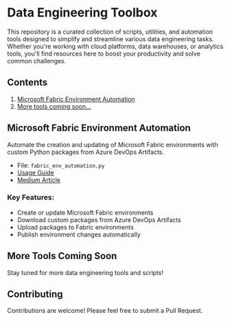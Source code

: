 # Data Engineering Toolbox

This repository is a curated collection of scripts, utilities, and automation tools designed to simplify and streamline various data engineering tasks. Whether you're working with cloud platforms, data warehouses, or analytics tools, you'll find resources here to boost your productivity and solve common challenges.

## Contents

1. [Microsoft Fabric Environment Automation](#microsoft-fabric-environment-automation)
2. [More tools coming soon...](#more-tools-coming-soon)

## Microsoft Fabric Environment Automation

Automate the creation and updating of Microsoft Fabric environments with custom Python packages from Azure DevOps Artifacts.

- File: `fabric_env_automation.py`
- [Usage Guide](docs/fabric_env_automation_guide.md)
- [Medium Article](https://medium.com/your-article-link)

### Key Features:
- Create or update Microsoft Fabric environments
- Download custom packages from Azure DevOps Artifacts
- Upload packages to Fabric environments
- Publish environment changes automatically

## More Tools Coming Soon

Stay tuned for more data engineering tools and scripts!

## Contributing

Contributions are welcome! Please feel free to submit a Pull Request.

